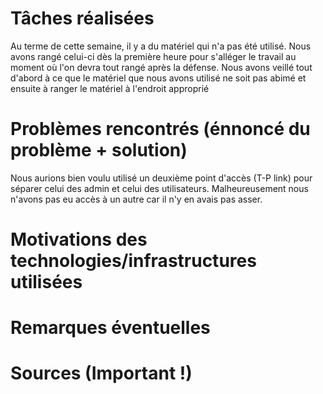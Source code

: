 # Tâches réalisées

Au terme de cette semaine, il y a du matériel qui n'a pas été utilisé. Nous avons rangé celui-ci dès la première heure pour s'alléger le travail au moment où l'on devra tout rangé après la défense. Nous avons veillé tout d'abord à ce que le matériel que nous avons utilisé ne soit pas abimé et ensuite à ranger le matériel à l'endroit approprié 

# Problèmes rencontrés (énnoncé du problème + solution)

Nous aurions bien voulu utilisé un deuxième point d'accès (T-P link) pour séparer celui des admin et celui des utilisateurs. Malheureusement nous n'avons pas eu accès à un autre car il n'y en avais pas asser. 

# Motivations des technologies/infrastructures utilisées

# Remarques éventuelles

# Sources (Important !)
